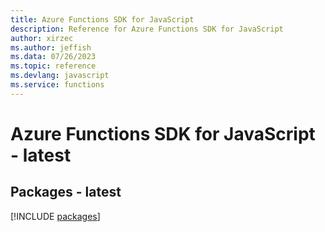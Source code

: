 ```yaml
---
title: Azure Functions SDK for JavaScript
description: Reference for Azure Functions SDK for JavaScript
author: xirzec
ms.author: jeffish
ms.data: 07/26/2023
ms.topic: reference
ms.devlang: javascript
ms.service: functions
---
```

# Azure Functions SDK for JavaScript - latest
## Packages - latest
[!INCLUDE [packages](functions-index.md)]